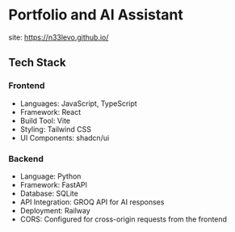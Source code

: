 # Portfolio and AI Assistant

 site: https://n33levo.github.io/

## Tech Stack

### Frontend
- Languages: JavaScript, TypeScript
- Framework: React
- Build Tool: Vite
- Styling: Tailwind CSS
- UI Components: shadcn/ui

### Backend
- Language: Python
- Framework: FastAPI
- Database: SQLite
- API Integration: GROQ API for AI responses
- Deployment: Railway
- CORS: Configured for cross-origin requests from the frontend
